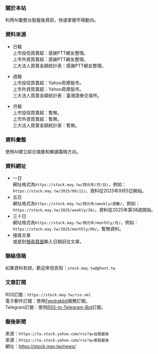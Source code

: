 ### 關於本站

利用AI彙整台股盤後資訊，快速掌握市場動向。

### 資料來源

- 日報  
上市投信買賣超：感謝PTT網友整理。  
上市外資買賣超：感謝PTT網友整理。  
三大法人買賣金額統計表：感謝PTT網友整理。

- 週報  
上市投信買賣超：Yahoo奇摩股市。  
上市外資買賣超：Yahoo奇摩股市。  
三大法人買賣金額統計表：臺灣證券交易所。

- 月報  
上市投信買賣超：暫無。  
上市外資買賣超：暫無。  
三大法人買賣金額統計表：暫無。

### 資料彙整

使用AI建立綜合摘要和解讀籌碼方向。

### 資料網址

- 一日  
網址格式為`https://stock.may.tw/西元年/月/日/`，例如：`https://stock.may.tw/2025/09/12/`。資料從2025年9月5日開始。
- 五日  
網址格式為`https://stock.may.tw/西元年/weekly/週數/`，例如：`https://stock.may.tw/2025/weekly/38/`。資料從2025年第38週開始。
- 三十日  
網址格式為`https://stock.may.tw/西元年/monthly/月/`，例如：`https://stock.may.tw/2025/monthly/09/`。暫無資料。
- 搜尋文章  
或是到[搜尋頁面](https://stock.may.tw/search/)輸入日期前往文章。

### 聯絡信箱

如果資料有誤，歡迎來信告知：`stock.may.tw@ghost.tw`  

### 文章訂閱

RSS訂閱：`https://stock.may.tw/rss.xml`  
電子郵件訂閱：使用[Feedrabbit](https://feedrabbit.com/)服務訂閱。  
Telegram訂閱：使用[RSS-to-Telegram-Bot](https://t.me/RSStT_Bot)訂閱。

### 盤後新聞

來源：`https://tw.stock.yahoo.com/rss?q=台股盤後`  
來源：`https://tw.stock.yahoo.com/rss?q=美股盤後`  
網址：<https://stock.may.tw/news/>
